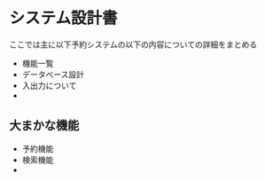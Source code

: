 # システム設計書
ここでは主に以下予約システムの以下の内容についての詳細をまとめる
* 機能一覧
* データベース設計
* 入出力について
* 

## 大まかな機能
* 予約機能
* 検索機能
* 


